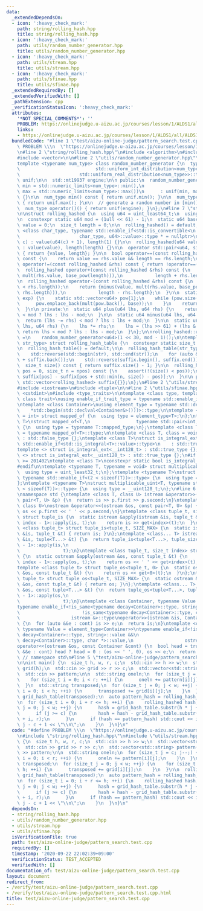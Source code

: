 ```yaml
---
data:
  _extendedDependsOn:
  - icon: ':heavy_check_mark:'
    path: string/rolling_hash.hpp
    title: string/rolling_hash.hpp
  - icon: ':heavy_check_mark:'
    path: utils/random_number_generator.hpp
    title: utils/random_number_generator.hpp
  - icon: ':heavy_check_mark:'
    path: utils/stream.hpp
    title: utils/stream.hpp
  - icon: ':heavy_check_mark:'
    path: utils/sfinae.hpp
    title: utils/sfinae.hpp
  _extendedRequiredBy: []
  _extendedVerifiedWith: []
  _pathExtension: cpp
  _verificationStatusIcon: ':heavy_check_mark:'
  attributes:
    '*NOT_SPECIAL_COMMENTS*': ''
    PROBLEM: https://onlinejudge.u-aizu.ac.jp/courses/lesson/1/ALDS1/all/ALDS1_14_C
    links:
    - https://onlinejudge.u-aizu.ac.jp/courses/lesson/1/ALDS1/all/ALDS1_14_C
  bundledCode: "#line 1 \"test/aizu-online-judge/pattern_search.test.cpp\"\n#define\
    \ PROBLEM \\\n  \"https://onlinejudge.u-aizu.ac.jp/courses/lesson/1/ALDS1/all/ALDS1_14_C\"\
    \n#line 2 \"string/rolling_hash.hpp\"\n#include <algorithm>\n#include <cassert>\n\
    #include <vector>\n\n#line 2 \"utils/random_number_generator.hpp\"\n#include <random>\n\
    template <typename num_type> class random_number_generator {\n  typename std::conditional<std::is_integral<num_type>::value,\n\
    \                            std::uniform_int_distribution<num_type>,\n      \
    \                      std::uniform_real_distribution<num_type>>::type\n     \
    \ unif;\n\n  std::mt19937 engine;\n\n public:\n  random_number_generator(num_type\
    \ min = std::numeric_limits<num_type>::min(),\n                          num_type\
    \ max = std::numeric_limits<num_type>::max())\n      : unif(min, max), engine(std::random_device{}())\
    \ {}\n\n  num_type min() const { return unif.min(); }\n\n  num_type max() const\
    \ { return unif.max(); }\n\n  // generate a random number in [min(), max()].\n\
    \  num_type operator()() { return unif(engine); }\n};\n#line 7 \"string/rolling_hash.hpp\"\
    \n\nstruct rolling_hashed {\n  using u64 = uint_least64_t;\n  using u128 = __uint128_t;\n\
    \n  constexpr static u64 mod = (1ull << 61) - 1;\n  static u64 base;\n\n  u64\
    \ value = 0;\n  size_t length = 0;\n\n  rolling_hashed() = default;\n\n  template\
    \ <class char_type, typename std::enable_if<std::is_convertible<\n           \
    \                      char_type, u64>::value>::type * = nullptr>\n  rolling_hashed(char_type\
    \ c) : value(u64(c) + 1), length(1) {}\n\n  rolling_hashed(u64 value, size_t length)\
    \ : value(value), length(length) {}\n\n  operator std::pair<u64, size_t>() const\
    \ { return {value, length}; }\n\n  bool operator==(const rolling_hashed &rhs)\
    \ const {\n    return value == rhs.value && length == rhs.length;\n  }\n\n  bool\
    \ operator!=(const rolling_hashed &rhs) const { return !operator==(rhs); }\n\n\
    \  rolling_hashed operator+(const rolling_hashed &rhs) const {\n    return {plus(value,\
    \ mult(rhs.value, base_pow(length))),\n            length + rhs.length};\n  }\n\
    \n  rolling_hashed operator-(const rolling_hashed &rhs) const {\n    assert(!(length\
    \ < rhs.length));\n    return {minus(value, mult(rhs.value, base_pow(length -\
    \ rhs.length))),\n            length - rhs.length};\n  }\n\n  static u64 base_pow(size_t\
    \ exp) {\n    static std::vector<u64> pow{1};\n    while (pow.size() <= exp) {\n\
    \      pow.emplace_back(mult(pow.back(), base));\n    }\n    return pow[exp];\n\
    \  }\n\n private:\n  static u64 plus(u64 lhs, u64 rhs) {\n    return (lhs += rhs)\
    \ < mod ? lhs : lhs - mod;\n  }\n\n  static u64 minus(u64 lhs, u64 rhs) {\n  \
    \  return (lhs -= rhs) < mod ? lhs : lhs + mod;\n  }\n\n  static u64 mult(u128\
    \ lhs, u64 rhs) {\n    lhs *= rhs;\n    lhs = (lhs >> 61) + (lhs & mod);\n   \
    \ return lhs < mod ? lhs : lhs - mod;\n  }\n};\n\nrolling_hashed::u64 rolling_hashed::base\
    \ =\n    random_number_generator<u64>(1 << 30, mod - 1)();\n\ntemplate <class\
    \ str_type> struct rolling_hash_table {\n  constexpr static size_t npos = -1;\n\
    \n  rolling_hash_table() = default;\n\n  rolling_hash_table(str_type str) {\n\
    \    std::reverse(std::begin(str), std::end(str));\n    for (auto &&c : str) suffix.emplace_back(rolling_hashed{c}\
    \ + suffix.back());\n    std::reverse(suffix.begin(), suffix.end());\n  }\n\n\
    \  size_t size() const { return suffix.size() - 1; }\n\n  rolling_hashed substr(size_t\
    \ pos = 0, size_t n = npos) const {\n    assert(!(size() < pos));\n    return\
    \ suffix[pos] - suffix[pos + std::min(n, size() - pos)];\n  }\n\n private:\n \
    \ std::vector<rolling_hashed> suffix{{}};\n};\n#line 2 \"utils/stream.hpp\"\n\
    #include <iostream>\n#include <tuple>\n\n#line 2 \"utils/sfinae.hpp\"\n#include\
    \ <cstdint>\n#include <type_traits>\n\ntemplate <class type, template <class>\
    \ class trait>\nusing enable_if_trait_type = typename std::enable_if<trait<type>::value>::type;\n\
    \ntemplate <class Container>\nusing element_type = typename std::decay<decltype(\n\
    \    *std::begin(std::declval<Container&>()))>::type;\n\ntemplate <class T, class\
    \ = int> struct mapped_of {\n  using type = element_type<T>;\n};\ntemplate <class\
    \ T>\nstruct mapped_of<T,\n                 typename std::pair<int, typename T::mapped_type>::first_type>\
    \ {\n  using type = typename T::mapped_type;\n};\ntemplate <class T> using mapped_type\
    \ = typename mapped_of<T>::type;\n\ntemplate <class T, class = void> struct is_integral_ext\
    \ : std::false_type {};\ntemplate <class T>\nstruct is_integral_ext<\n    T, typename\
    \ std::enable_if<std::is_integral<T>::value>::type>\n    : std::true_type {};\n\
    template <> struct is_integral_ext<__int128_t> : std::true_type {};\ntemplate\
    \ <> struct is_integral_ext<__uint128_t> : std::true_type {};\n#if __cplusplus\
    \ >= 201402\ntemplate <class T>\nconstexpr static bool is_integral_ext_v = is_integral_ext<T>::value;\n\
    #endif\n\ntemplate <typename T, typename = void> struct multiplicable_uint {\n\
    \  using type = uint_least32_t;\n};\ntemplate <typename T>\nstruct multiplicable_uint<T,\
    \ typename std::enable_if<(2 < sizeof(T))>::type> {\n  using type = uint_least64_t;\n\
    };\ntemplate <typename T>\nstruct multiplicable_uint<T, typename std::enable_if<(4\
    \ < sizeof(T))>::type> {\n  using type = __uint128_t;\n};\n#line 6 \"utils/stream.hpp\"\
    \nnamespace std {\ntemplate <class T, class U> istream &operator>>(istream &is,\
    \ pair<T, U> &p) {\n  return is >> p.first >> p.second;\n}\ntemplate <class T,\
    \ class U>\nostream &operator<<(ostream &os, const pair<T, U> &p) {\n  return\
    \ os << p.first << ' ' << p.second;\n}\ntemplate <class tuple_t, size_t index>\
    \ struct tuple_is {\n  static istream &apply(istream &is, tuple_t &t) {\n    tuple_is<tuple_t,\
    \ index - 1>::apply(is, t);\n    return is >> get<index>(t);\n  }\n};\ntemplate\
    \ <class tuple_t> struct tuple_is<tuple_t, SIZE_MAX> {\n  static istream &apply(istream\
    \ &is, tuple_t &t) { return is; }\n};\ntemplate <class... T> istream &operator>>(istream\
    \ &is, tuple<T...> &t) {\n  return tuple_is<tuple<T...>, tuple_size<tuple<T...>>::value\
    \ - 1>::apply(is,\n                                                          \
    \                t);\n}\ntemplate <class tuple_t, size_t index> struct tuple_os\
    \ {\n  static ostream &apply(ostream &os, const tuple_t &t) {\n    tuple_os<tuple_t,\
    \ index - 1>::apply(os, t);\n    return os << ' ' << get<index>(t);\n  }\n};\n\
    template <class tuple_t> struct tuple_os<tuple_t, 0> {\n  static ostream &apply(ostream\
    \ &os, const tuple_t &t) {\n    return os << get<0>(t);\n  }\n};\ntemplate <class\
    \ tuple_t> struct tuple_os<tuple_t, SIZE_MAX> {\n  static ostream &apply(ostream\
    \ &os, const tuple_t &t) { return os; }\n};\ntemplate <class... T> ostream &operator<<(ostream\
    \ &os, const tuple<T...> &t) {\n  return tuple_os<tuple<T...>, tuple_size<tuple<T...>>::value\
    \ - 1>::apply(os,\n                                                          \
    \                t);\n}\ntemplate <class Container, typename Value = element_type<Container>>\n\
    typename enable_if<!is_same<typename decay<Container>::type, string>::value &&\n\
    \                       !is_same<typename decay<Container>::type, char *>::value,\n\
    \                   istream &>::type\noperator>>(istream &is, Container &cont)\
    \ {\n  for (auto &&e : cont) is >> e;\n  return is;\n}\ntemplate <class Container,\
    \ typename Value = element_type<Container>>\ntypename enable_if<!is_same<typename\
    \ decay<Container>::type, string>::value &&\n                       !is_same<typename\
    \ decay<Container>::type, char *>::value,\n                   ostream &>::type\n\
    operator<<(ostream &os, const Container &cont) {\n  bool head = true;\n  for (auto\
    \ &&e : cont) head ? head = 0 : (os << ' ', 0), os << e;\n  return os;\n}\n} \
    \ // namespace std\n#line 5 \"test/aizu-online-judge/pattern_search.test.cpp\"\
    \n\nint main() {\n  size_t h, w, r, c;\n  std::cin >> h >> w;\n  std::vector<std::string>\
    \ grid(h);\n  std::cin >> grid >> r >> c;\n  std::vector<std::string> pattern(r);\n\
    \  std::cin >> pattern;\n\n  std::string oneln;\n  for (size_t j = c; j--;) {\n\
    \    for (size_t i = 0; i < r; ++i) {\n      oneln += pattern[i][j];\n    }\n\
    \  }\n  std::string transposed;\n  for (size_t j = 0; j < w; ++j) {\n    for (size_t\
    \ i = 0; i < h; ++i) {\n      transposed += grid[i][j];\n    }\n  }\n\n  rolling_hash_table\
    \ grid_hash_table(transposed);\n  auto pattern_hash = rolling_hash_table(oneln).substr();\n\
    \n  for (size_t i = 0; i + r <= h; ++i) {\n    rolling_hashed hash;\n    for (size_t\
    \ j = 0; j < w; ++j) {\n      hash = grid_hash_table.substr(h * j + i, r) + hash;\n\
    \      if (j >= c) {\n        hash = hash - grid_hash_table.substr(h * (j - c)\
    \ + i, r);\n      }\n      if (hash == pattern_hash) std::cout << i << \" \" <<\
    \ j - c + 1 << \"\\n\";\n    }\n  }\n}\n"
  code: "#define PROBLEM \\\n  \"https://onlinejudge.u-aizu.ac.jp/courses/lesson/1/ALDS1/all/ALDS1_14_C\"\
    \n#include \"string/rolling_hash.hpp\"\n#include \"utils/stream.hpp\"\n\nint main()\
    \ {\n  size_t h, w, r, c;\n  std::cin >> h >> w;\n  std::vector<std::string> grid(h);\n\
    \  std::cin >> grid >> r >> c;\n  std::vector<std::string> pattern(r);\n  std::cin\
    \ >> pattern;\n\n  std::string oneln;\n  for (size_t j = c; j--;) {\n    for (size_t\
    \ i = 0; i < r; ++i) {\n      oneln += pattern[i][j];\n    }\n  }\n  std::string\
    \ transposed;\n  for (size_t j = 0; j < w; ++j) {\n    for (size_t i = 0; i <\
    \ h; ++i) {\n      transposed += grid[i][j];\n    }\n  }\n\n  rolling_hash_table\
    \ grid_hash_table(transposed);\n  auto pattern_hash = rolling_hash_table(oneln).substr();\n\
    \n  for (size_t i = 0; i + r <= h; ++i) {\n    rolling_hashed hash;\n    for (size_t\
    \ j = 0; j < w; ++j) {\n      hash = grid_hash_table.substr(h * j + i, r) + hash;\n\
    \      if (j >= c) {\n        hash = hash - grid_hash_table.substr(h * (j - c)\
    \ + i, r);\n      }\n      if (hash == pattern_hash) std::cout << i << \" \" <<\
    \ j - c + 1 << \"\\n\";\n    }\n  }\n}\n"
  dependsOn:
  - string/rolling_hash.hpp
  - utils/random_number_generator.hpp
  - utils/stream.hpp
  - utils/sfinae.hpp
  isVerificationFile: true
  path: test/aizu-online-judge/pattern_search.test.cpp
  requiredBy: []
  timestamp: '2020-09-22 22:02:39+09:00'
  verificationStatus: TEST_ACCEPTED
  verifiedWith: []
documentation_of: test/aizu-online-judge/pattern_search.test.cpp
layout: document
redirect_from:
- /verify/test/aizu-online-judge/pattern_search.test.cpp
- /verify/test/aizu-online-judge/pattern_search.test.cpp.html
title: test/aizu-online-judge/pattern_search.test.cpp
---
```

